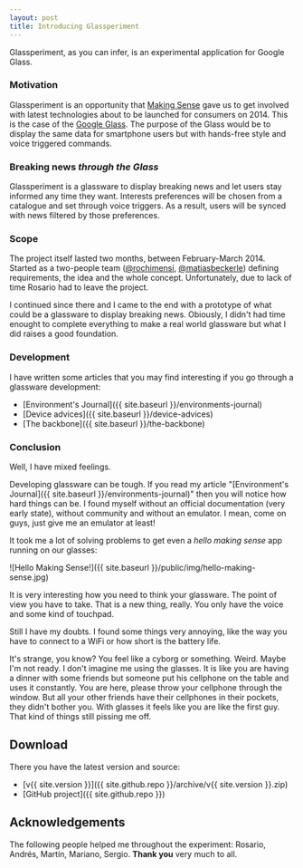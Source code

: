 ```yaml
---
layout: post
title: Introducing Glassperiment
---
```


Glassperiment, as you can infer, is an experimental application for Google Glass.

### Motivation

Glassperiment is an opportunity that [Making Sense](http://makingsense.com) gave us to get involved with latest technologies about to be launched for consumers on 2014. This is the case of the [Google Glass](http://www.google.com/glass/start/). The purpose of the Glass would be to display the same data for smartphone users but with hands-free style and voice triggered commands.

### Breaking news *through the Glass*

Glassperiment is a glassware to display breaking news and let users stay informed any time they want. Interests preferences will be chosen from a catalogue and set through voice triggers. As a result, users will be synced with news filtered by those preferences.

### Scope

The project itself lasted two months, between February-March 2014. Started as a two-people team ([@rochimensi](https://github.com/rochimensi), [@matiasbeckerle](https://github.com/matiasbeckerle)) defining requirements, the idea and the whole concept. Unfortunately, due to lack of time Rosario had to leave the project.

I continued since there and I came to the end with a prototype of what could be a glassware to display breaking news. Obiously, I didn't had time enought to complete everything to make a real world glassware but what I did raises a good foundation.

### Development

I have written some articles that you may find interesting if you go through a glassware development:

* [Environment's Journal]({{ site.baseurl }}/environments-journal)
* [Device advices]({{ site.baseurl }}/device-advices)
* [The backbone]({{ site.baseurl }}/the-backbone)

### Conclusion

Well, I have mixed feelings.

Developing glassware can be tough. If you read my article "[Environment's Journal]({{ site.baseurl }}/environments-journal)" then you will notice how hard things can be. I found myself without an official documentation (very early state), without community and without an emulator. I mean, come on guys, just give me an emulator at least!

It took me a lot of solving problems to get even a *hello making sense* app running on our glasses:

![Hello Making Sense!]({{ site.baseurl }}/public/img/hello-making-sense.jpg)

It is very interesting how you need to think your glassware. The point of view you have to take. That is a new thing, really. You only have the voice and some kind of touchpad.

Still I have my doubts. I found some things very annoying, like the way you have to connect to a WiFi or how short is the battery life.

It's strange, you know? You feel like a cyborg or something. Weird. Maybe I'm not ready. I don't imagine me using the glasses. It is like you are having a dinner with some friends but someone put his cellphone on the table and uses it constantly. You are here, please throw your cellphone through the window. But all your other friends have their cellphones in their pockets, they didn't bother you. With glasses it feels like you are like the first guy. That kind of things still pissing me off.

## Download

There you have the latest version and source:

* [v{{ site.version }}]({{ site.github.repo }}/archive/v{{ site.version }}.zip)
* [GitHub project]({{ site.github.repo }})

## Acknowledgements

The following people helped me throughout the experiment: Rosario, Andrés, Martín, Mariano, Sergio. **Thank you** very much to all.